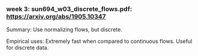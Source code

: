 ### week 3: sun694_w03_discrete_flows.pdf: https://arxiv.org/abs/1905.10347

Summary: Use normalizing flows, but discrete.

Empirical uses: Extremely fast when compared to continuous flows. Useful for discrete data.